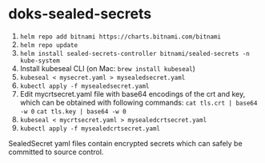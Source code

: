 # doks-sealed-secrets
1. `helm repo add bitnami https://charts.bitnami.com/bitnami`
2. `helm repo update`
3. `helm install sealed-secrets-controller bitnami/sealed-secrets -n kube-system`
4. Install kubeseal CLI (on Mac: `brew install kubeseal`)
5. `kubeseal < mysecret.yaml > mysealedsecret.yaml`
6. `kubectl apply -f mysealedsecret.yaml`
7. Edit mycrtsecret.yaml file with base64 encodings of the crt and key, which can be obtained with following commands:
   `cat tls.crt | base64 -w 0`
   `cat tls.key | base64 -w 0`
8. `kubeseal < mycrtsecret.yaml > mysealedcrtsecret.yaml`
9. `kubectl apply -f mysealedcrtsecret.yaml`

SealedSecret yaml files contain encrypted secrets which can safely be committed to source control.
